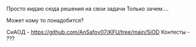 Просто кидаю сюда решения на свои задачи
Только зачем....

Может кому то понадобится?

СиАОД - https://github.com/AnSafov07/KFU/tree/main/SiOD
Контесты - ???
